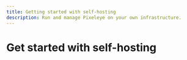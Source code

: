 ```yaml
---
title: Getting started with self-hosting
description: Run and manage Pixeleye on your own infrastructure.
---
```


# Get started with self-hosting

